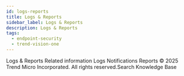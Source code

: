 ```yaml
---
id: logs-reports
title: Logs & Reports
sidebar_label: Logs & Reports
description: Logs & Reports
tags:
  - endpoint-security
  - trend-vision-one
---
```


 Logs & Reports Related information Logs Notifications Reports © 2025 Trend Micro Incorporated. All rights reserved.Search Knowledge Base